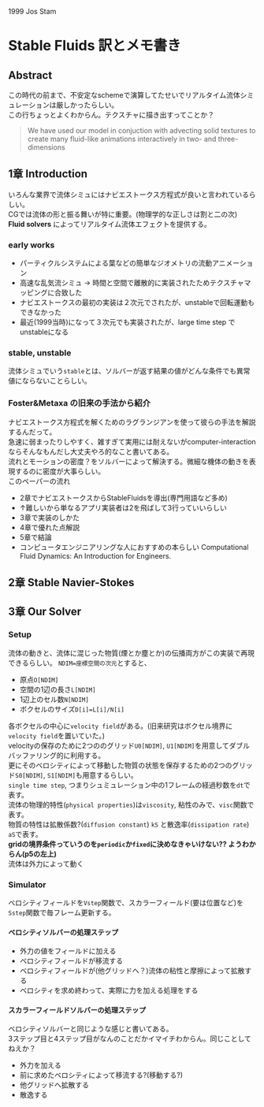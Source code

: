 1999 Jos Stam

# Stable Fluids 訳とメモ書き

## Abstract

この時代の前まで、不安定なschemeで演算してたせいでリアルタイム流体シミュレーションは厳しかったらしい。   
この行ちょっとよくわからん。テクスチャに描き出すってことか？

>  We have used our model in conjuction with advecting solid textures to create many fluid-like animations interactively in two- and three-dimensions

## 1章 Introduction

いろんな業界で流体シミュにはナビエストークス方程式が良いと言われているらしい。   
CGでは流体の形と振る舞いが特に重要。(物理学的な正しさは割と二の次)   
**Fluid solvers** によってリアルタイム流体エフェクトを提供する。   

### early works

- パーティクルシステムによる葉などの簡単なジオメトリの流動アニメーション
- 高速な乱気流シミュ -> 時間と空間で離散的に実装されたためテクスチャマッピングに合致した
- ナビエストークスの最初の実装は２次元でされたが、unstableで回転運動もできなかった
- 最近(1999当時)になって３次元でも実装されたが、large time step で unstableになる

### stable, unstable

流体シミュでいう`stable`とは、ソルバーが返す結果の値がどんな条件でも異常値にならないことらしい。     

### Foster&Metaxa の旧来の手法から紹介

ナビエストークス方程式を解くためのラグランジアンを使って彼らの手法を解説するんだって。   
急速に弱まったりしやすく、雑すぎて実用には耐えないがcomputer-interactionならそんなもんだし大丈夫やろ的なこと書いてある。   
流れとモーションの密度？をソルバーによって解決する。微細な機体の動きを表現するのに密度が大事らしい。   
このペーパーの流れ

- 2章でナビエストークスからStableFluidsを導出(専門用語など多め)
- ↑難しいから単なるアプリ実装者は2を飛ばして3行っていいらしい
- 3章で実装のしかた
- 4章で優れた点解説
- 5章で結論
- コンピュータエンジニアリングな人におすすめの本らしい Computational Fluid Dynamics: An Introduction for Engineers. 

## 2章 Stable Navier-Stokes



## 3章 Our Solver

### Setup

流体の動きと、流体に混じった物質(煙とか塵とか)の伝播両方がこの実装で再現できるらしい。
`NDIM=座標空間の次元`とすると、

- 原点`O[NDIM]`
- 空間の1辺の長さ`L[NDIM]`
-  1辺上のセル数`N[NDIM]`
-   ボクセルのサイズ`D[i]=L[i]/N[i]`

各ボクセルの中心に`velocity field`がある。(旧来研究はボクセル境界に`velocity field`を置いていた。)   
velocityの保存のために2つののグリッド`U0[NDIM]`, `U1[NDIM]`を用意してダブルバッファリング的に利用する。   
更にそのベロシティによって移動した物質の状態を保存するための2つのグリッド`S0[NDIM]`, `S1[NDIM]`も用意するらしい。   
`single time step`, つまりシュミュレーション中の1フレームの経過秒数を`dt`で表す。   
流体の物理的特性(`physical properties`)は`viscosity`, 粘性のみで、`visc`関数で表す。   
物質の特性は拡散係数?(`diffusion constant`) `kS` と散逸率(`dissipation rate`) `aS`で表す。   
**gridの境界条件っていうのを`periodic`か`fixed`に決めなきゃいけない?? ようわからん(p5の左上)**   
流体は外力によって動く

### Simulator

ベロシティフィールドを`Vstep`関数で、スカラーフィールド(要は位置など)を`Sstep`関数で毎フレーム更新する。   

#### ベロシティソルバーの処理ステップ

- 外力の値をフィールドに加える
- ベロシティフィールドが移流する
- ベロシティフィールドが(他グリッドへ？)流体の粘性と摩擦によって拡散する
- ベロシティを求め終わって、実際に力を加える処理をする

#### スカラーフィールドソルバーの処理ステップ

ベロシティソルバーと同じような感じと書いてある。  
3ステップ目と4ステップ目がなんのことだかイマイチわからん。同じことしてねえか？

- 外力を加える
- 前に求めたベロシティによって移流する?(移動する?)
- 他グリッドへ拡散する
- 散逸する